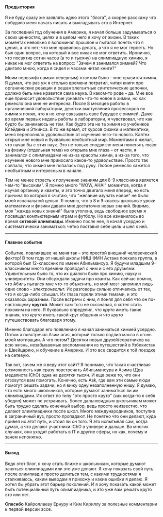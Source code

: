 #### Предыстория 
Я не буду сразу же заявлять идею этого "блога", а скорее расскажу что побудило меня начать писать и выкладывать это в Интернет. 

За последний год обучения в Америке, я начал больше задумываться о своих ценностях, целях и в целом чего я хочу от жизни. В таких моментах невольно я вспоминал прошлое и пытался понять что я ценил, а что нет; что мне нравилось делать, а что я не мог терпеть. Но был один вопрос, на который я все никак не мог ответить. Иронично, что посвятив сотни часов (а то и тысячу) на олимпиадную химию, я никак не мог ответить на вопрос: "Зачем я занимался химией? Что двигало мною, когда я сидел и часами читал книги?" 

Моим первым(и самым неверным) ответом было – мне нравится химия. Я думал, что раз уж я столько времени потратил, читая книги про органические реакции и решая элегантные синтетические цепочки, должно быть мне нравится сама наука. В каком-то роде – да. Мне все еще приносит удовольствие узнавать что-то новое в химии, но как ремесло она мне не интересна. После 8 месяцев работы в органической лаборатории, десятки выступлений профессоров по химии я понял, что я не хочу связывать свое будущее с химией. Даже во время первых недель работы в лаборатории, я чувствовал, что как будто бы занимаюсь не тем. Как будто эта не та химия из учебников Клэйдена и Эткинса. В то же время, от курсов физики и математики, меня переполняло удовольствие от изучения чего-то нового. Калтех открыл мне новый и буквально необъятный мир. Моментами я желал, что начал бы с этих наук. Это не только сподвигло меня поменять major на физику (отдельная тема) но открыла мне глаза – от части, я занимался с олимпиадами не из-за красоты химии, а из-за того, что изучение нового мне приносило какое-то удовольствие. Просто так совпало, что химия мне попалась под руку. Любое ремесло кажется необъятным и интересным в начале. 

Тем не менее страсть к получению знаниям для 8-9 классника является чем-то "высоким". Я помню много "WOW, AHA!" моментов, когда я изучал органику и кванты, и это точно двигало меня вперед, но есть причина по которой я считаю, что "желание изучать новое" не было моей изначальной целью. Я помню, что в 8 и 9 классы школьные уроки математики и физики давали мне достаточно новых знаний. Видимо, моя "жажда новых знаний" была утолена, ведь свободное время я посвящал компьютерным играм и футболу. Но все изменилось во время **сетевой олимпиады**. Именно после нее, я начал усердно и систематически заниматься: четко поставил себе цель и шел к ней. 

---
#### Главное событие
Событие, повлиявшее на меня так – это простой внешний человеческий фактор! В том году от нашей школы НИШ ФМН Астана поехала группа, в которой был 12-классник по имени Абильмансур. Я будучи младшим 9-классником много времени проводил с ним и с его друзьями. Удивительным было то, что их диалоги были про химию, науку и университеты. Они обсуждали задачи про кванты. Как сейчас помню, что Абиль пытался мне что-то объяснить, но мой мозг запомнил лишь одно слово - *электронвольт*. Их разговоры сильно отличались от тех, что я когда-либо слышал. Их глаза горели этими темами, и это оказалось заразным. После встречи с ним, я понял для себя что он по-настоящему **крутой**. Может сам того не осознавая, я хотел стать похожим на него. Я буквально определил, что *круто* иметь такие знания, что *круто* иметь такой круг общения и что *круто* путешествовать благодаря этому. 

Именно благодаря его появлению я начал заниматься химией усердно. Потом я повстречал Азим агая, который только подлил масла в огонь моей мотивации. А что потом? Десятки новых друзей/соратников на всю жизнь, незабываемые воспоминания из путешествий в Узбекистан и Швейцарию, и обучение в Америке. И это все сводится к той поездке на сетевую. 

Так вот, зачем же я веду этот сайт? Я понимаю, что такая счастливая возможность как сразу повстречать Абильмансура и Азима (Два медалиста IChO) одна на десятки тысяч. И еще реже то, что они отзовутся вам помогать. Конечно, есть Ask, где вам эти самые люди помогут решать задачи, но я вижу одну незаполненную нишу. Я думаю, что есть много школьников, которые думают заниматься ли им олимпиадами. Их ответ по типу "это просто круто" (как когда-то я себя убедил) может не устраивать. Более дальновидным школьникам может быть трудно сделать конечный выбор, ведь просто неизвестно, что делают олимпиадники после школ. Много международников, поступив в заграничный вуз, просто пропадают. Не понятно что они делают, куда привел их этот путь, и стоил ли он того. Я это испытывал сам, когда думал, а что делают участники IChO в универе и дальше. Во многих случаях, они уходят работать в IT и другие сферы, но как, почему и зачем непонятно.

---
#### Вывод
Ведя этот блог, я хочу стать ближе к школьникам, которые думают заняться олимпиадами или это уже делают. Я хочу показать свой путь после олимпиад и просто делиться тем, с какими трудностями я сталкиваюсь, каким выводам я прихожу и какие ошибки я делаю. Я хотел бы убрать этот барьер поколений. И я хочу показать какой может быть потенциальный путь олимпиадника, и это уже вам решать круто это или нет.


**Спасибо** Кайроллаеву Ернуру и Ким Кириллу за полезные комментарии к первой версии эссе.